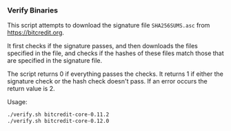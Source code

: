 ### Verify Binaries
This script attempts to download the signature file `SHA256SUMS.asc` from https://bitcredit.org.

It first checks if the signature passes, and then downloads the files specified in the file, and checks if the hashes of these files match those that are specified in the signature file.

The script returns 0 if everything passes the checks. It returns 1 if either the signature check or the hash check doesn't pass. If an error occurs the return value is 2.

Usage:

```sh
./verify.sh bitcredit-core-0.11.2
./verify.sh bitcredit-core-0.12.0
```
